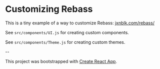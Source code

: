 # Customizing Rebass

This is a tiny example of a way to customize Rebass: [jxnblk.com/rebass/](http://jxnblk.com/rebass/)

See `src/components/UI.js` for creating custom components.

See `src/components/Theme.js` for creating custom themes.

--

This project was bootstrapped with [Create React App](https://github.com/facebookincubator/create-react-app).
